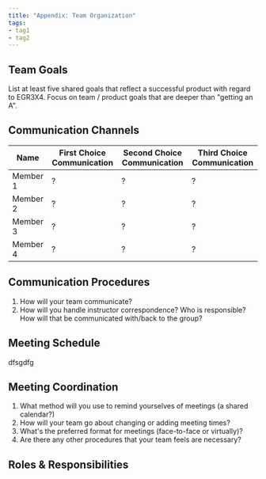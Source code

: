 ```yaml
---
title: "Appendix: Team Organization"
tags:
- tag1
- tag2
---
```


## Team Goals

List at least five shared goals that reflect a successful product with regard to EGR3X4. Focus on team / product goals that are deeper than "getting an A".

## Communication Channels

|Name                 | First Choice Communication | Second Choice Communication | Third Choice Communication |
|---------------------|----------------------------|-----------------------------|----------------------------|
|Member 1 |  ? | ? | ? |
|Member 2 |  ? | ? | ? |
|Member 3 |  ? | ? | ? |
|Member 4 |  ? | ? | ? |

## Communication Procedures

1. How will your team communicate?
2. How will you handle instructor correspondence? Who is responsible? How will that be communicated with/back to the group?

## Meeting Schedule
dfsgdfg

## Meeting Coordination

1. What method will you use to remind yourselves of meetings (a shared calendar?)
1. How will your team go about changing or adding meeting times?
1. What's the preferred format for meetings (face-to-face or virtually)?
1. Are there any other procedures that your team feels are necessary?

## Roles & Responsibilities